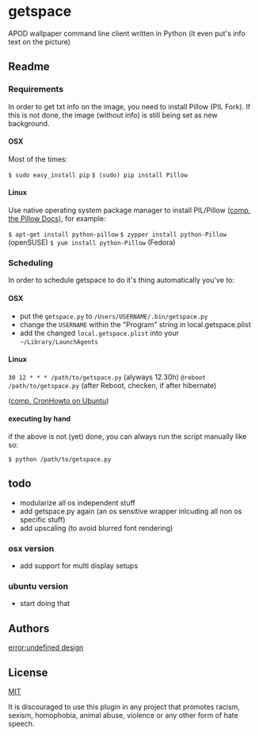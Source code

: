 # getspace
APOD wallpaper command line client written in Python (it even put's info text on the picture)

## Readme

### Requirements

In order to get txt info on the image, you need to install Pillow (PIL Fork). If this is not done, the image (without info) is still being set as new background.

#### OSX

Most of the times:

```$ sudo easy_install pip```
```$ (sudo) pip install Pillow```

#### Linux

Use native operating system package manager to install PIL/Pillow ([comp. the Pillow Docs](http://pillow.readthedocs.io/en/latest/installation.html#linux-installation)), for example:

```$ apt-get install python-pillow```
```$ zypper install python-Pillow``` (openSUSE)
```$ yum install python-Pillow``` (Fedora)

### Scheduling
In order to schedule getspace to do it's thing automatically you've to:

#### OSX

- put the ```getspace.py``` to ```/Users/USERNAME/.bin/getspace.py```
- change the ```USERNAME``` within the "Program" string in local.getspace.plist
- add the changed ```local.getspace.plist``` into your ```~/Library/LaunchAgents```

#### Linux

```30 12 * * * /path/to/getspace.py``` (alyways 12.30h)
```@reboot /path/to/getspace.py``` (after Reboot, checken, if after hibernate)

([comp. CronHowto on Ubuntu](https://help.ubuntu.com/community/CronHowto))

#### executing by hand

if the above is not (yet) done, you can always run the script manually like so:

```$ python /path/to/getspace.py```

## todo
- modularize all os independent stuff
- add getspace.py again (an os sensitive wrapper inlcuding all non os specific stuff)
- add upscaling (to avoid blurred font rendering)

### osx version
- add support for multi display setups

### ubuntu version
- start doing that

## Authors
[error:undefined design](http://error-undefined.de/)

## License

[MIT](https://opensource.org/licenses/MIT)

It is discouraged to use this plugin in any project that promotes racism, sexism, homophobia, animal abuse, violence or any other form of hate speech.